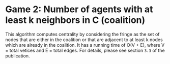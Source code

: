 # Game 2: Number of agents with at least k neighbors in C (coalition)

This algorithm computes centrality by considering the fringe as the set of nodes that are either in the coalition or that are adjacent to at least k nodes which are already in the coalition. It has a running time of O(V + E), where V = total vetices and E = total edges. For details, please see section `3.3` of the publication.
